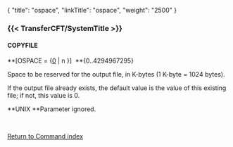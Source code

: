 {
    "title": "ospace",
    "linkTitle": "ospace",
    "weight": "2500"
}<span id="ospace"></span>

### {{< TransferCFT/SystemTitle  >}}

#### COPYFILE

**\[OSPACE = {<u>0</u> | n }\]  **{0..4294967295}

Space to be reserved for the output file, in K-bytes (1 K-byte = 1024
bytes).

If the output file already exists, the default value is the value of
this existing file; if not, this value is 0.

**UNIX **Parameter
ignored.

 

[Return to Command index](../../)
